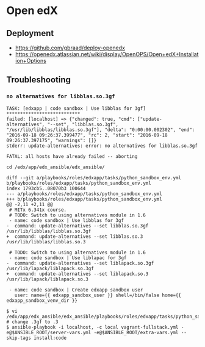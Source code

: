 Open edX
========


Deployment
----------

  * https://github.com/gbraad/deploy-openedx
  * https://openedx.atlassian.net/wiki/display/OpenOPS/Open+edX+Installation+Options


Troubleshooting
---------------

### `no alternatives for libblas.so.3gf`

```
TASK: [edxapp | code sandbox | Use libblas for 3gf] *************************** 
failed: [localhost] => {"changed": true, "cmd": ["update-alternatives", "--set", "libblas.so.3gf", "/usr/lib/libblas/libblas.so.3gf"], "delta": "0:00:00.002302", "end": "2016-09-18 09:26:37.399477", "rc": 2, "start": "2016-09-18 09:26:37.397175", "warnings": []}
stderr: update-alternatives: error: no alternatives for libblas.so.3gf

FATAL: all hosts have already failed -- aborting
```

`cd /edx/app/edx_ansible/edx_ansible/`
```
diff --git a/playbooks/roles/edxapp/tasks/python_sandbox_env.yml b/playbooks/roles/edxapp/tasks/python_sandbox_env.yml
index 1793cb5..08070b3 100644
--- a/playbooks/roles/edxapp/tasks/python_sandbox_env.yml
+++ b/playbooks/roles/edxapp/tasks/python_sandbox_env.yml
@@ -2,11 +2,11 @@
 # MITx 6.341x course.
 # TODO: Switch to using alternatives module in 1.6
 - name: code sandbox | Use libblas for 3gf
-  command: update-alternatives --set libblas.so.3gf /usr/lib/libblas/libblas.so.3gf
+  command: update-alternatives --set libblas.so.3 /usr/lib/libblas/libblas.so.3
 
 # TODO: Switch to using alternatives module in 1.6
 - name: code sandbox | Use liblapac for 3gf
-  command: update-alternatives --set liblapack.so.3gf /usr/lib/lapack/liblapack.so.3gf
+  command: update-alternatives --set liblapack.so.3 /usr/lib/lapack/liblapack.so.3
 
 - name: code sandbox | Create edxapp sandbox user
   user: name={{ edxapp_sandbox_user }} shell=/bin/false home={{ edxapp_sandbox_venv_dir }}
```

```
$ vi /edx/app/edx_ansible/edx_ansible/playbooks/roles/edxapp/tasks/python_sandbox_env.yml
# change .3gf to .3
$ ansible-playbook -i localhost, -c local vagrant-fullstack.yml -e@$ANSIBLE_ROOT/server-vars.yml -e@$ANSIBLE_ROOT/extra-vars.yml --skip-tags install:code
```

